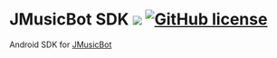 # JMusicBot SDK [![](https://jitpack.io/v/IIIuminator/JMusicBotAndroid.svg)](https://jitpack.io/#IIIuminator/JMusicBotAndroid) [![GitHub license](https://img.shields.io/github/license/IIIuminator/JMusicBotAndroid.svg)](https://github.com/IIIuminator/JMusicBotAndroid/blob/master/LICENSE)


Android SDK for [JMusicBot](https://github.com/BjoernPetersen/JMusicBot)
